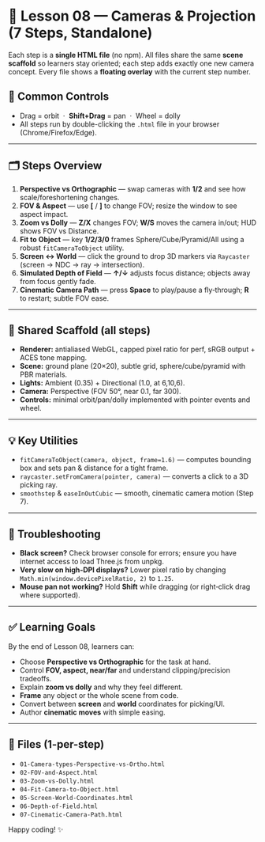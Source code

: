 # 🎥 Lesson 08 — Cameras & Projection (7 Steps, Standalone)

Each step is a **single HTML file** (no npm). All files share the same **scene scaffold** so learners stay oriented; each step adds exactly one new camera concept. Every file shows a **floating overlay** with the current step number.

## 🧭 Common Controls
- Drag = orbit &nbsp;·&nbsp; **Shift+Drag** = pan &nbsp;·&nbsp; Wheel = dolly
- All steps run by double-clicking the `.html` file in your browser (Chrome/Firefox/Edge).

---

## 🗂 Steps Overview
1. **Perspective vs Orthographic** — swap cameras with **1/2** and see how scale/foreshortening changes.
2. **FOV & Aspect** — use **[** / **]** to change FOV; resize the window to see aspect impact.
3. **Zoom vs Dolly** — **Z/X** changes FOV; **W/S** moves the camera in/out; HUD shows FOV vs Distance.
4. **Fit to Object** — key **1/2/3/0** frames Sphere/Cube/Pyramid/All using a robust `fitCameraToObject` utility.
5. **Screen ↔ World** — click the ground to drop 3D markers via `Raycaster` (screen → NDC → ray → intersection).
6. **Simulated Depth of Field** — **↑/↓** adjusts focus distance; objects away from focus gently fade.
7. **Cinematic Camera Path** — press **Space** to play/pause a fly‑through; **R** to restart; subtle FOV ease.

---

## 🧱 Shared Scaffold (all steps)
- **Renderer:** antialiased WebGL, capped pixel ratio for perf, sRGB output + ACES tone mapping.
- **Scene:** ground plane (20×20), subtle grid, sphere/cube/pyramid with PBR materials.
- **Lights:** Ambient (0.35) + Directional (1.0, at 6,10,6).
- **Camera:** Perspective (FOV 50°, near 0.1, far 300).
- **Controls:** minimal orbit/pan/dolly implemented with pointer events and wheel.

---

## 💡 Key Utilities
- `fitCameraToObject(camera, object, frame=1.6)` — computes bounding box and sets pan & distance for a tight frame.
- `raycaster.setFromCamera(pointer, camera)` — converts a click to a 3D picking ray.
- `smoothstep` & `easeInOutCubic` — smooth, cinematic camera motion (Step 7).

---

## 🧩 Troubleshooting
- **Black screen?** Check browser console for errors; ensure you have internet access to load Three.js from unpkg.
- **Very slow on high‑DPI displays?** Lower pixel ratio by changing `Math.min(window.devicePixelRatio, 2)` to `1.25`.
- **Mouse pan not working?** Hold **Shift** while dragging (or right‑click drag where supported).

---

## ✅ Learning Goals
By the end of Lesson 08, learners can:
- Choose **Perspective vs Orthographic** for the task at hand.
- Control **FOV, aspect, near/far** and understand clipping/precision tradeoffs.
- Explain **zoom vs dolly** and why they feel different.
- **Frame** any object or the whole scene from code.
- Convert between **screen** and **world** coordinates for picking/UI.
- Author **cinematic moves** with simple easing.

---

## 📎 Files (1-per-step)
- `01-Camera-types-Perspective-vs-Ortho.html`
- `02-FOV-and-Aspect.html`
- `03-Zoom-vs-Dolly.html`
- `04-Fit-Camera-to-Object.html`
- `05-Screen-World-Coordinates.html`
- `06-Depth-of-Field.html`
- `07-Cinematic-Camera-Path.html`

Happy coding! ✨
